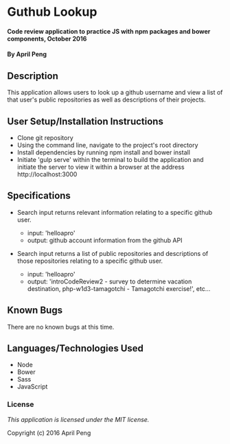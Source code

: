 # Guthub Lookup #

#### Code review application to practice JS with npm packages and bower components, October 2016

#### By April Peng

## Description ##

This application allows users to look up a github username and view a list of that user's public repositories as well as descriptions of their projects.

## User Setup/Installation Instructions ##

* Clone git repository
* Using the command line, navigate to the project's root directory
* Install dependencies by running npm install and bower install
* Initiate 'gulp serve' within the terminal to build the application and initiate the server to view it within a browser at the address http://localhost:3000

## Specifications ##
* Search input returns relevant information relating to a specific github user.
  * input: 'helloapro'
  * output: github account information from the github API

* Search input returns a list of public repositories and descriptions of those repositories relating to a specific github user.
  * input: 'helloapro'
  * output: 'introCodeReview2 - survey to determine vacation destination, php-w1d3-tamagotchi - Tamagotchi exercise!', etc...

## Known Bugs ##

There are no known bugs at this time.

## Languages/Technologies Used ##

* Node
* Bower
* Sass
* JavaScript

### License ###

*This application is licensed under the MIT license.*

Copyright (c) 2016 April Peng
